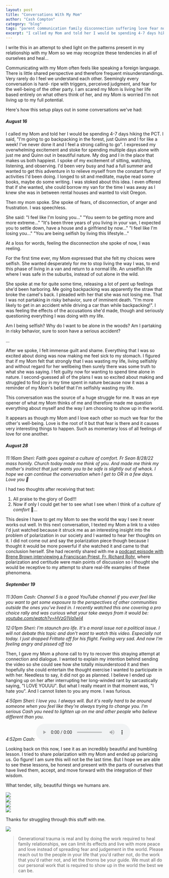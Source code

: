 ```yaml
---
layout: post
title: "Conversations With My Mom"
author: "Cash Compton"
category: "blog"
tags: "parent communication family disconnection suffering love fear non-violent"
excerpt: "I called my Mom and told her I would be spending 4-7 days hiking the PCT. I said, \"I'm going to go backpacking in the forest, just Quinn and I for like a week!...\" Then my mom spoke. She spoke of fears, of disconnection, of anger and frustration. I was speechless."
---
```


I write this in an attempt to shed light on the patterns present in my relationship with my Mom so we may recognize these tendencies in all of ourselves and heal...

Communicating with my Mom often feels like speaking a foreign language. There is little shared perspective and therefore frequent misunderstandings. Very rarely do I feel we understand each other. Seemingly every conversation is hard- ripe with triggers, perceived judgment, and fear for the well-being of the other party. I am scared my Mom is living her life based entirely on what others think of her, and my Mom is worried I'm not living up to my full potential.

Here's how this setup plays out in some conversations we've had:

##### August 16
I called my Mom and told her I would be spending 4-7 days hiking the PCT. I said, "I'm going to go backpacking in the forest, just Quinn and I for like a week! I've never done it and I feel a strong calling to go". I expressed my overwhelming excitement and stoke for spending multiple days alone with just me and Quinn out in beautiful nature. My dog and I in the place that makes us both happiest. I spoke of my excitement of sitting, watching, listening, and observing. I'd been very busy and had a full summer and wanted to get this adventure in to relieve myself from the constant flurry of activities I'd been doing. I longed to sit and meditate, maybe read some books, maybe do some writing. I was stoked about this idea. I even offered that if she wanted, she could borrow my van for the time I was away as I knew she was in between rental houses and wanted to visit Oregon.

Then my mom spoke. She spoke of fears, of disconnection, of anger and frustration. I was speechless.

She said:
"I feel like I'm losing you..."
"You seem to be getting more and more extreme..."
"It's been three years of you living in your van, I expected you to settle down, have a house and a girlfriend by now..."
"I feel like I'm losing you..."
"You are being selfish by living this lifestyle..."

At a loss for words, feeling the disconnection she spoke of now, I was reeling.

For the first time ever, my Mom expressed that she felt my choices were selfish. She wanted desperately for me to stop living the way I was, to end this phase of living in a van and return to a normal life. An unselfish life where I was safe in the suburbs, instead of out alone in the wild.

She spoke at me for quite some time, releasing a lot of pent up feelings she'd been harboring. Me going backpacking was apparently the straw that broke the camel's back. I pleaded with her that she was not losing me. That I was not partaking in risky behavior, sure of imminent death. "I'm more likely to get in an accident while driving a car than while backpacking!". I was feeling the effects of the accusations she'd made, though and seriously questioning everything I was doing with my life.

Am I being selfish? Why do I want to be alone in the woods? Am I partaking in risky behavior, sure to soon have a serious accident?

...

After we spoke, I felt immense guilt and shame. Everything that I was so excited about doing was now making me feel sick to my stomach. I figured that if my Mom felt that strongly that I was wasting my life, living selfishly and without regard for her wellbeing then surely there was some truth to what she was saying. I felt guilty now for wanting to spend time alone in nature. I second-guessed all of the plans I was so excited about making and struggled to find joy in my time spent in nature because now it was a reminder of my Mom's belief that I'm selfishly wasting my life.

This conversation was the source of a huge struggle for me. It was an eye opener of what my Mom thinks of me and therefore made me question everything about myself and the way I am choosing to show up in the world.

It appears as though my Mom and I love each other so much we fear for the other's well-being. Love is the root of it but that fear is there and it causes very interesting things to happen. Such as momentary loss of all feelings of love for one another.

##### August 28
_11:16am Sheri: Faith goes against a culture of comfort. Fr Sean 8/28/22 mass homily.
Church today made me think of you. And made me think my mother's instinct that just wants you to be safe is slightly out of whack. I hope we can continue the conversation when I get to OR in a few days. Love you 💚_

I had two thoughts after receiving that text:
1. All praise to the glory of God!!!
2. Now if only I could get her to see what I see when I think of a _culture of comfort_ 🤔...

This desire I have to get my Mom to see the world the way I see it never works out well. In this next conversation, I texted my Mom a link to a video I'd just watched because it struck me as an interesting insight into the problem of polarization in our society and I wanted to hear her thoughts on it. I did not come out and say the polarization piece though because I thought it would be more powerful if she watched it and came to that conclusion herself. She had recently shared with me a [podcast episode with Brene Brown interviewing a Franciscan Priest, Fr. Richard Rohr](https://open.spotify.com/episode/60j9urMuyE7CB6pSw76mOs?si=OwIOGnNzStm58y0FJerfgQ), where polarization and certitude were main points of discussion so I thought she would be receptive to my attempt to share real-life examples of these phenomena.

##### September 19
_11:30am Cash: Channel 5 is a good YouTube channel if you ever feel like you want to get some exposure to the perspectives of other communities outside the ones you’ve lived in. I recently watched this one covering a pro choice rally and was curious what your take aways from it would be: [youtube.com/watch?v=HVzG1Va1wI4](https://www.youtube.com/watch?v=HVzG1Va1wI4)_

_12:01pm Sheri: I'm staunch pro life. It's a moral issue not a political issue. I will not debate this topic and don't want to watch this video. Especially not today. I just dropped Frittata off for his flight. Feeling very sad. And now I'm feeling angry and pissed off too_

Then, I gave my Mom a phone call to try to recover this straying attempt at connection and dialogue. I wanted to explain my intention behind sending the video so she could see how she totally misunderstood it and then hopefully she could entertain the thought exercise I wanted to participate in with her. Needless to say, it did not go as planned. I believe I ended up hanging up on her after interrupting her long-winded rant by sarcastically saying, "I LOVE YOUUU". But what I really meant in that moment was, "I hate you". And I cannot listen to you any more. I was furious.

_4:50pm Sheri: I love you. I always will. But it's really hard to be around someone when you feel like they're always trying to change you. I'm serious Cash you need to lighten up on me and other people who believe different than you._

<div class="row">
  <i>4:52pm Cash: </i>
  <audio controls>
    <source src="/public/conversation-with-my-mom/mom-pro-life-text.mp3" type="audio/mpeg">
    Your browser does not support the audio tag.
  </audio>
</div>

Looking back on this now, I see it as an incredibly beautiful and humbling lesson. I tried to share polarization with my Mom and ended up polarizing us. Go figure! I am sure this will not be the last time. But I hope we are able to see these lessons, be honest and present with the parts of ourselves that have lived them, accept, and move forward with the integration of their wisdom.

What tender, silly, beautiful things we humans are.

<div class="row center">
  <div class="col">
    <img src="/public/conversation-with-my-mom/mom-apart.jpg" />
  </div>
  <div class="col">
    <img src="/public/conversation-with-my-mom/mom-relieved-gps.jpg" />
  </div>
  <div class="col">
    <img src="/public/conversation-with-my-mom/mom-pro-life.jpg" />
  </div>
  <div class="col">
    <img src="/public/conversation-with-my-mom/cash-apart.jpg" />
  </div>
</div>

Thanks for struggling through this stuff with me.

<div class="row center">
  <div class="col">
    <img src="/public/conversation-with-my-mom/mom-cash-together.jpeg" style="max-width: 450px;" />
  </div>
</div>

> Generational trauma is real and by doing the work required to heal family relationships, we can limit its effects and live with more peace and love instead of spreading fear and judgement in the world. Please reach out to the people in your life that you'd rather not, do the work that you'd rather not, and let the thorns be your guide. We must all do our personal work that is required to show up in the world the best we can be.
